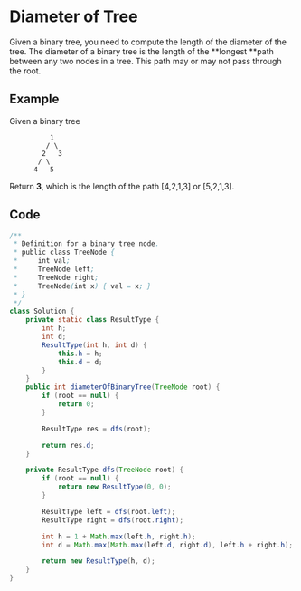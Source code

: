 # Diameter of Tree

Given a binary tree, you need to compute the length of the diameter of the tree. The diameter of a binary tree is the length of the **longest **path between any two nodes in a tree. This path may or may not pass through the root.

## **Example**

Given a binary tree

```
          1
         / \
        2   3
       / \     
      4   5
```

Return **3**, which is the length of the path \[4,2,1,3] or \[5,2,1,3].

## Code

```java
/**
 * Definition for a binary tree node.
 * public class TreeNode {
 *     int val;
 *     TreeNode left;
 *     TreeNode right;
 *     TreeNode(int x) { val = x; }
 * }
 */
class Solution {
    private static class ResultType {
        int h;
        int d;
        ResultType(int h, int d) {
            this.h = h;
            this.d = d;
        }
    }
    public int diameterOfBinaryTree(TreeNode root) {
        if (root == null) {
            return 0;
        }

        ResultType res = dfs(root);

        return res.d;
    }

    private ResultType dfs(TreeNode root) {
        if (root == null) {
            return new ResultType(0, 0);
        }

        ResultType left = dfs(root.left);
        ResultType right = dfs(root.right);

        int h = 1 + Math.max(left.h, right.h);
        int d = Math.max(Math.max(left.d, right.d), left.h + right.h);

        return new ResultType(h, d);
    }
}
```
